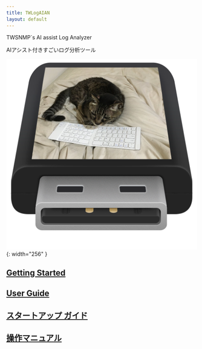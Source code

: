 ```yaml
---
title: TWLogAIAN
layout: default
---
```



TWSNMP`s AI assist Log Analyzer

AIアシスト付きすごいログ分析ツール

![](./images/appicon.png){: width="256" }


## [Getting Started](./startup_en.html)
## [User Guide](./manual_en.html)
## [スタートアップ ガイド](./startup.html)
## [操作マニュアル](./manual.html)
